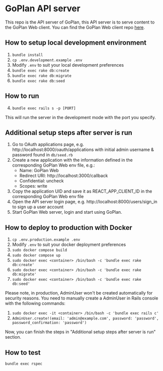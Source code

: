 # GoPlan API server

This repo is the API server of GoPlan, this API server is to serve content to the GoPlan Web client. You can find the GoPlan Web client repo [here](https://github.com/goooooouwa/goplan-web).

## How to setup local development environment

1. `bundle install`
2. `cp .env.development.example .env`
3. Modify `.env` to suit your local development preferences
4. `bundle exec rake db:create`
5. `bundle exec rake db:migrate`
6. `bundle exec rake db:seed`

## How to run

4. `bundle exec rails s -p [PORT]`

This will run the server in the development mode with the port you specify.

## Additional setup steps after server is run

1. Go to OAuth applications page, e.g. http://localhost:8000/oauth/applications with initial admin username & password found in `db/seed.rb`
2. Create a new application with the information defined in the corresponding GoPlan Web env file, e.g.:
    - Name: GoPlan Web
    - Redirect URI: http://localhost:3000/callback
    - Confidential: uncheck
    - Scopes: write
3. Copy the application UID and save it as REACT_APP_CLIENT_ID in the corresponding GoPlan Web env file
4. Open the API server login page, e.g. http://localhost:8000/users/sign_in to sign up a user account
5. Start GoPlan Web server, login and start using GoPlan.

## How to deploy to production with Docker

1. `cp .env.production.example .env`
2. Modify `.env` to suit your docker deployment preferences
3. `sudo docker compose build`
4. `sudo docker compose up`
5. `sudo docker exec <container> /bin/bash -c 'bundle exec rake db:create'`
6. `sudo docker exec <container> /bin/bash -c 'bundle exec rake db:migrate'`
7. `sudo docker exec <container> /bin/bash -c 'bundle exec rake db:seed'`

Please note, in production, AdminUser won't be created automatically for security reasons. You need to manually create a AdminUser in Rails console with the following commands:

1. `sudo docker exec -it <container> /bin/bash -c 'bundle exec rails c'`
2. `AdminUser.create!(email: 'admin@example.com', password: 'password', password_confirmation: 'password')`

Now, you can finish the steps in "Additional setup steps after server is run" section.

## How to test

`bundle exec rspec`
